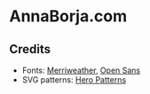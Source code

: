 # AnnaBorja.com

## Credits

- Fonts: [Merriweather](https://fonts.google.com/specimen/Merriweather), [Open Sans](https://fonts.google.com/specimen/Open+Sans)
- SVG patterns: [Hero Patterns](https://heropatterns.com/)
